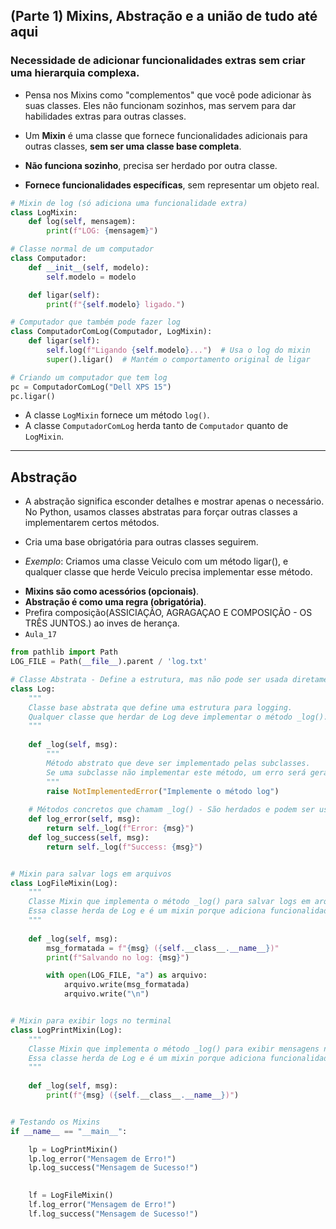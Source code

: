 ##  (Parte 1) Mixins, Abstração e a união de tudo até aqui
### Necessidade de adicionar funcionalidades extras sem criar uma hierarquia complexa.

- Pensa nos Mixins como "complementos" que você pode adicionar às suas classes. Eles não funcionam sozinhos, mas servem para dar habilidades extras para outras classes.

- Um **Mixin** é uma classe que fornece funcionalidades adicionais para outras classes, **sem ser uma classe base completa**.  

- **Não funciona sozinho**, precisa ser herdado por outra classe.
- **Fornece funcionalidades específicas**, sem representar um objeto real.


```python
# Mixin de log (só adiciona uma funcionalidade extra)
class LogMixin:
    def log(self, mensagem):
        print(f"LOG: {mensagem}")

# Classe normal de um computador
class Computador:
    def __init__(self, modelo):
        self.modelo = modelo

    def ligar(self):
        print(f"{self.modelo} ligado.")

# Computador que também pode fazer log
class ComputadorComLog(Computador, LogMixin):
    def ligar(self):
        self.log(f"Ligando {self.modelo}...")  # Usa o log do mixin
        super().ligar()  # Mantém o comportamento original de ligar

# Criando um computador que tem log
pc = ComputadorComLog("Dell XPS 15")
pc.ligar()

```
 
- A classe `LogMixin` fornece um método `log()`.  
- A classe `ComputadorComLog` herda tanto de `Computador` quanto de `LogMixin`.  
---

## Abstração 
- A abstração significa esconder detalhes e mostrar apenas o necessário. No Python, usamos classes abstratas para forçar outras classes a implementarem certos métodos.  
- Cria uma base obrigatória para outras classes seguirem.

- *Exemplo*: Criamos uma classe Veiculo com um método ligar(), e qualquer classe que herde Veiculo precisa implementar esse método.

+ **Mixins são como acessórios (opcionais)**.
+ **Abstração é como uma regra (obrigatória)**.
+ Prefira composição(ASSICIAÇÃO, AGRAGAÇAO E COMPOSIÇÃO - OS TRÊS JUNTOS.) ao inves de herança. 
+ `Aula_17`
````py
from pathlib import Path  
LOG_FILE = Path(__file__).parent / 'log.txt'  

# Classe Abstrata - Define a estrutura, mas não pode ser usada diretamente
class Log:
    """
    Classe base abstrata que define uma estrutura para logging.
    Qualquer classe que herdar de Log deve implementar o método _log().
    """
    
    def _log(self, msg):
        """
        Método abstrato que deve ser implementado pelas subclasses.
        Se uma subclasse não implementar este método, um erro será gerado.
        """
        raise NotImplementedError("Implemente o método log")
    
    # Métodos concretos que chamam _log() - São herdados e podem ser usados diretamente.
    def log_error(self, msg):
        return self._log(f"Error: {msg}")  
    def log_success(self, msg):
        return self._log(f"Success: {msg}") 


# Mixin para salvar logs em arquivos
class LogFileMixin(Log):
    """
    Classe Mixin que implementa o método _log() para salvar logs em arquivos.
    Essa classe herda de Log e é um mixin porque adiciona funcionalidade específica.
    """
    
    def _log(self, msg):
        msg_formatada = f"{msg} ({self.__class__.__name__})"  
        print(f"Salvando no log: {msg}")  

        with open(LOG_FILE, "a") as arquivo:
            arquivo.write(msg_formatada)
            arquivo.write("\n")


# Mixin para exibir logs no terminal
class LogPrintMixin(Log):
    """
    Classe Mixin que implementa o método _log() para exibir mensagens no console.
    Essa classe herda de Log e é um mixin porque adiciona funcionalidade específica.
    """
    
    def _log(self, msg):
        print(f"{msg} ({self.__class__.__name__})") 


# Testando os Mixins
if __name__ == "__main__":

    lp = LogPrintMixin()
    lp.log_error("Mensagem de Erro!") 
    lp.log_success("Mensagem de Sucesso!") 

  
    lf = LogFileMixin()
    lf.log_error("Mensagem de Erro!")  
    lf.log_success("Mensagem de Sucesso!")  

````